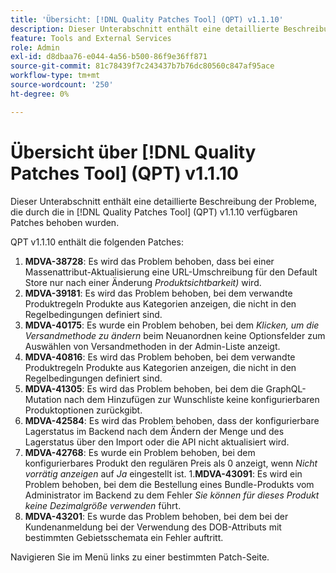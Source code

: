 ```yaml
---
title: 'Übersicht: [!DNL Quality Patches Tool] (QPT) v1.1.10'
description: Dieser Unterabschnitt enthält eine detaillierte Beschreibung der Probleme, die durch die in Version 1.1.10  [!DNL Quality Patches Tool]  Patches behoben wurden.
feature: Tools and External Services
role: Admin
exl-id: d8dbaa76-e044-4a56-b500-86f9e36ff871
source-git-commit: 81c78439f7c243437b7b76dc80560c847af95ace
workflow-type: tm+mt
source-wordcount: '250'
ht-degree: 0%

---
```


# Übersicht über [!DNL Quality Patches Tool] (QPT) v1.1.10

Dieser Unterabschnitt enthält eine detaillierte Beschreibung der Probleme, die durch die in [!DNL Quality Patches Tool] (QPT) v1.1.10 verfügbaren Patches behoben wurden.

QPT v1.1.10 enthält die folgenden Patches:

1. **MDVA-38728**: Es wird das Problem behoben, dass bei einer Massenattribut-Aktualisierung eine URL-Umschreibung für den Default Store nur nach einer Änderung *Produktsichtbarkeit)* wird.
1. **MDVA-39181**: Es wird das Problem behoben, bei dem verwandte Produktregeln Produkte aus Kategorien anzeigen, die nicht in den Regelbedingungen definiert sind.
1. **MDVA-40175**: Es wurde ein Problem behoben, bei dem *Klicken, um die Versandmethode zu ändern* beim Neuanordnen keine Optionsfelder zum Auswählen von Versandmethoden in der Admin-Liste anzeigt.
1. **MDVA-40816**: Es wird das Problem behoben, bei dem verwandte Produktregeln Produkte aus Kategorien anzeigen, die nicht in den Regelbedingungen definiert sind.
1. **MDVA-41305**: Es wird das Problem behoben, bei dem die GraphQL-Mutation nach dem Hinzufügen zur Wunschliste keine konfigurierbaren Produktoptionen zurückgibt.
1. **MDVA-42584**: Es wird das Problem behoben, dass der konfigurierbare Lagerstatus im Backend nach dem Ändern der Menge und des Lagerstatus über den Import oder die API nicht aktualisiert wird.
1. **MDVA-42768**: Es wurde ein Problem behoben, bei dem konfigurierbares Produkt den regulären Preis als 0 anzeigt, wenn *Nicht vorrätig anzeigen* auf *Ja* eingestellt ist.
1.**MDVA-43091**: Es wird ein Problem behoben, bei dem die Bestellung eines Bundle-Produkts vom Administrator im Backend zu dem Fehler *Sie können für dieses Produkt keine Dezimalgröße verwenden* führt.
1. **MDVA-43201**: Es wurde das Problem behoben, bei dem bei der Kundenanmeldung bei der Verwendung des DOB-Attributs mit bestimmten Gebietsschemata ein Fehler auftritt.

Navigieren Sie im Menü links zu einer bestimmten Patch-Seite.
